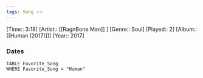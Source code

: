 ```yaml
---
tags: Song ⭐⭐ 
---
```

[Time:: 3:18]
[Artist:: [[RagnBone Man]] ]
[Genre:: Soul]
[Played:: 2]
[Album:: [[Human (2017)]]]
[Year:: 2017]
### Dates
````dataview
TABLE Favorite_Song
WHERE Favorite_Song = "Human"
````